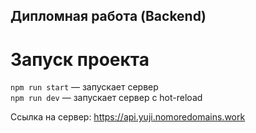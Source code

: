 ## Дипломная работа (Backend)

# Запуск проекта

`npm run start` — запускает сервер   
`npm run dev` — запускает сервер с hot-reload

Ссылка на сервер: https://api.yuji.nomoredomains.work